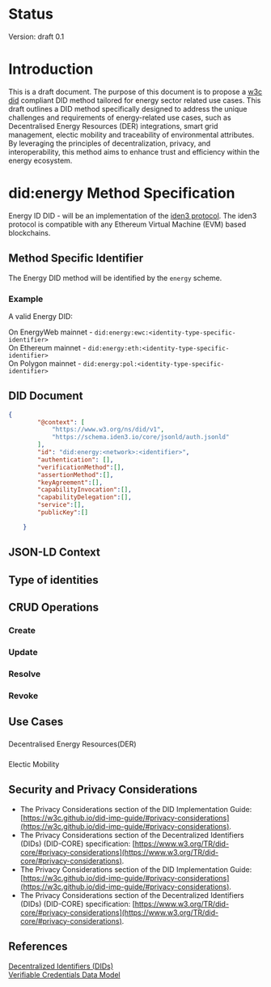 # Status
Version: draft 0.1
# Introduction
This is a draft document. The purpose of this document is to propose a [w3c did](https://w3c-ccg.github.io/did-spec/) compliant DID method tailored for energy sector related use cases. This draft outlines a DID method specifically designed to address the unique challenges and requirements of energy-related use cases, such as Decentralised Energy Resources (DER) integrations, smart grid management, electic mobility and traceability of environmental attributes. By leveraging the principles of decentralization, privacy, and interoperability, this method aims to enhance trust and efficiency within the energy ecosystem.

# did:energy Method Specification
Energy ID DID - will be an implementation of the [iden3 protocol](https://docs.iden3.io/protocol/spec/). The iden3 protocol is compatible with any Ethereum Virtual Machine (EVM) based blockchains.

## Method Specific Identifier
The Energy DID method will be identified by the `energy` scheme.

### Example

A valid Energy DID:

On EnergyWeb mainnet - ```did:energy:ewc:<identity-type-specific-identifier>```\
On Ethereum mainnet  - ```did:energy:eth:<identity-type-specific-identifier>```\
On Polygon mainnet   - ```did:energy:pol:<identity-type-specific-identifier>```


## DID Document
```json
{
        "@context": [
            "https://www.w3.org/ns/did/v1",
            "https://schema.iden3.io/core/jsonld/auth.jsonld"
        ],
        "id": "did:energy:<network>:<identifier>",
        "authentication": [],
        "verificationMethod":[],
        "assertionMethod":[],
        "keyAgreement":[],
        "capabilityInvocation":[],
        "capabilityDelegation":[],
        "service":[],
        "publicKey":[]

    }
```
## JSON-LD Context
## Type of identities
## CRUD Operations

### Create
### Update
### Resolve 
### Revoke

## Use Cases
###
Decentralised Energy Resources(DER)
###
Electic Mobility

## Security and Privacy Considerations
- The Privacy Considerations section of the DID Implementation Guide: [https://w3c.github.io/did-imp-guide/#privacy-considerations](https://w3c.github.io/did-imp-guide/#privacy-considerations).
- The Privacy Considerations section of the Decentralized Identifiers (DIDs) (DID-CORE) specification: [https://www.w3.org/TR/did-core/#privacy-considerations](https://www.w3.org/TR/did-core/#privacy-considerations).
- The Privacy Considerations section of the DID Implementation Guide: [https://w3c.github.io/did-imp-guide/#privacy-considerations](https://w3c.github.io/did-imp-guide/#privacy-considerations).
- The Privacy Considerations section of the Decentralized Identifiers (DIDs) (DID-CORE) specification: [https://www.w3.org/TR/did-core/#privacy-considerations](https://www.w3.org/TR/did-core/#privacy-considerations).


## References

[Decentralized Identifiers (DIDs)](https://www.w3.org/TR/did-core/)\
[Verifiable Credentials Data Model](https://www.w3.org/TR/vc-data-model)